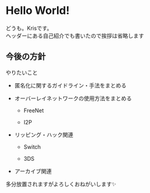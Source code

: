 # Hello World!

どうも。Krisです。  
ヘッダーにある自己紹介でも書いたので挨拶は省略します

## 今後の方針

やりたいこと

- 匿名化に関するガイドライン・手法をまとめる

- オーバーレイネットワークの使用方法をまとめる
  
  - FreeNet
  
  - I2P

- リッピング・ハック関連
  
  - Switch
  
  - 3DS

- アーカイブ関連



多分放置されますがよろしくおねがいします✨
